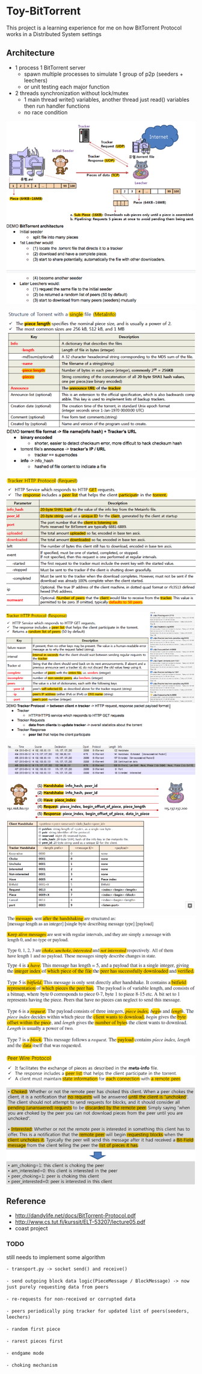 # Toy-BitTorrent

This project is a learning experience for me on how BitTorrent Protocol works in a Distributed System settings

## Architecture 
- 1 process 1 BitTorrent server	
	- spawn multiple processes to simulate 1 group of p2p (seeders + leechers)
	- or unit testing each major function 
- 2 threads synchronization without lock/mutex
	- 1 main thread write() variables, another thread just read() variables then run handler functions
	- no race condition

![alt text](https://raw.githubusercontent.com/stevealbertwong/Toy-BitTorrent/master/media/BitTorrent-architecture.png)

![alt text](https://raw.githubusercontent.com/stevealbertwong/Toy-BitTorrent/master/media/torrent-file-format.png)

![alt text](https://raw.githubusercontent.com/stevealbertwong/Toy-BitTorrent/master/media/tracker-request.png)

![alt text](https://raw.githubusercontent.com/stevealbertwong/Toy-BitTorrent/master/media/tracker-response.png)

![alt text](https://raw.githubusercontent.com/stevealbertwong/Toy-BitTorrent/master/media/p2p.png)

![alt text](https://raw.githubusercontent.com/stevealbertwong/Toy-BitTorrent/master/media/p2p-2.png)

![alt text](https://raw.githubusercontent.com/stevealbertwong/Toy-BitTorrent/master/media/p2p-3.png)


## Reference
- http://dandylife.net/docs/BitTorrent-Protocol.pdf
- http://www.cs.tut.fi/kurssit/ELT-53207/lecture05.pdf
- coast project


### TODO

still needs to implement some algorithm 

```
- transport.py -> socket send() and receive()

- send outgoing block data logic(PieceMessage / BlockMessage) -> now just purely requesting data from peers

- re-requests for non-received or corrupted data

- peers periodically ping tracker for updated list of peers(seeders, leechers)

- random first piece

- rarest pieces first 

- endgame mode

- choking mechanism
```
